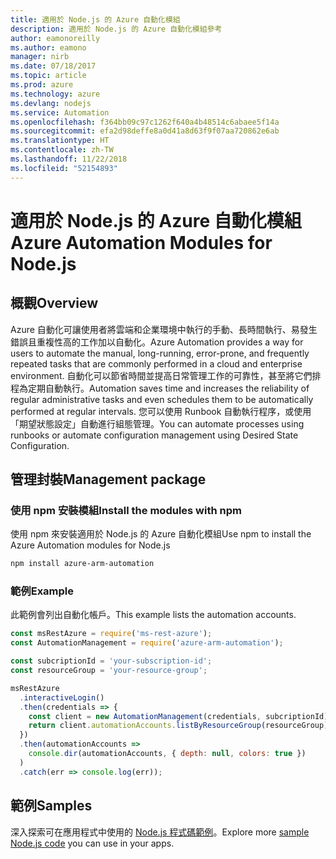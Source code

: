 ```yaml
---
title: 適用於 Node.js 的 Azure 自動化模組
description: 適用於 Node.js 的 Azure 自動化模組參考
author: eamonoreilly
ms.author: eamono
manager: nirb
ms.date: 07/18/2017
ms.topic: article
ms.prod: azure
ms.technology: azure
ms.devlang: nodejs
ms.service: Automation
ms.openlocfilehash: f364bb09c97c1262f640a4b48514c6abaee5f14a
ms.sourcegitcommit: efa2d98deffe8a0d41a8d63f9f07aa720862e6ab
ms.translationtype: HT
ms.contentlocale: zh-TW
ms.lasthandoff: 11/22/2018
ms.locfileid: "52154893"
---
```

# <a name="azure-automation-modules-for-nodejs"></a><span data-ttu-id="52bdb-103">適用於 Node.js 的 Azure 自動化模組</span><span class="sxs-lookup"><span data-stu-id="52bdb-103">Azure Automation Modules for Node.js</span></span>

## <a name="overview"></a><span data-ttu-id="52bdb-104">概觀</span><span class="sxs-lookup"><span data-stu-id="52bdb-104">Overview</span></span>

<span data-ttu-id="52bdb-105">Azure 自動化可讓使用者將雲端和企業環境中執行的手動、長時間執行、易發生錯誤且重複性高的工作加以自動化。</span><span class="sxs-lookup"><span data-stu-id="52bdb-105">Azure Automation provides a way for users to automate the manual, long-running, error-prone, and frequently repeated tasks that are commonly performed in a cloud and enterprise environment.</span></span> <span data-ttu-id="52bdb-106">自動化可以節省時間並提高日常管理工作的可靠性，甚至將它們排程為定期自動執行。</span><span class="sxs-lookup"><span data-stu-id="52bdb-106">Automation saves time and increases the reliability of regular administrative tasks and even schedules them to be automatically performed at regular intervals.</span></span> <span data-ttu-id="52bdb-107">您可以使用 Runbook 自動執行程序，或使用「期望狀態設定」自動進行組態管理。</span><span class="sxs-lookup"><span data-stu-id="52bdb-107">You can automate processes using runbooks or automate configuration management using Desired State Configuration.</span></span>

## <a name="management-package"></a><span data-ttu-id="52bdb-108">管理封裝</span><span class="sxs-lookup"><span data-stu-id="52bdb-108">Management package</span></span>

### <a name="install-the-modules-with-npm"></a><span data-ttu-id="52bdb-109">使用 npm 安裝模組</span><span class="sxs-lookup"><span data-stu-id="52bdb-109">Install the modules with npm</span></span>

<span data-ttu-id="52bdb-110">使用 npm 來安裝適用於 Node.js 的 Azure 自動化模組</span><span class="sxs-lookup"><span data-stu-id="52bdb-110">Use npm to install the Azure Automation modules for Node.js</span></span>

```bash
npm install azure-arm-automation
```

### <a name="example"></a><span data-ttu-id="52bdb-111">範例</span><span class="sxs-lookup"><span data-stu-id="52bdb-111">Example</span></span>

<span data-ttu-id="52bdb-112">此範例會列出自動化帳戶。</span><span class="sxs-lookup"><span data-stu-id="52bdb-112">This example lists the automation accounts.</span></span>

```javascript
const msRestAzure = require('ms-rest-azure');
const AutomationManagement = require('azure-arm-automation');

const subcriptionId = 'your-subscription-id';
const resourceGroup = 'your-resource-group';

msRestAzure
  .interactiveLogin()
  .then(credentials => {
    const client = new AutomationManagement(credentials, subcriptionId);
    return client.automationAccounts.listByResourceGroup(resourceGroup);
  })
  .then(automationAccounts =>
    console.dir(automationAccounts, { depth: null, colors: true })
  )
  .catch(err => console.log(err));
```

## <a name="samples"></a><span data-ttu-id="52bdb-113">範例</span><span class="sxs-lookup"><span data-stu-id="52bdb-113">Samples</span></span>

<span data-ttu-id="52bdb-114">深入探索可在應用程式中使用的 [Node.js 程式碼範例](https://azure.microsoft.com/resources/samples/?platform=nodejs)。</span><span class="sxs-lookup"><span data-stu-id="52bdb-114">Explore more [sample Node.js code](https://azure.microsoft.com/resources/samples/?platform=nodejs) you can use in your apps.</span></span>
